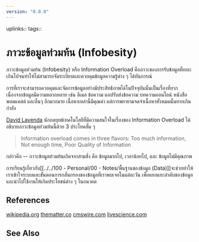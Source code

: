 ```yaml
---
version: "0.0.0"
---
```


uplinks::
tags::
# ภาวะข้อมูลท่วมท้น (Infobesity)
ภาวะข้อมูลท่วมท้น (Infobesity) หรือ Information Overload คือภาวะของการรับข้อมูลที่เยอะเกินไปจนทำให้ไม่สามารถจัดระเบียบและควบคุมข้อมูลความรู้ต่าง ๆ ได้ทันการณ์

การที่เราจะสามารถควบคุมและจัดการข้อมูลอย่างมีประสิทธิภาพได้ในปัจจุบันนั้นเป็นเรื่องที่ยากเนื่องจากข้อมูลมีความหลากหลาย เช่น อีเมล ข้อความ แอปรับส่งข้อความ บทความออนไลน์ หนังสือ พอดแคสต์ และอื่นๆ อีกมากมาย เนื้อหาเหล่านี้มีคุณค่า แต่การพยายามจดจำเนื้อหาทั้งหมดนั้นยากเกินกำลัง

[David Lavenda](https://www.linkedin.com/in/dlavenda/)  นักกลยุทธ์เทคโนโลยีที่มีความสนใจในเรื่องของ Information Overload ได้อธิบายภาวะข้อมูลท่วมท้นนี้ด้วย 3 ประโยคสั้น ๆ

>Information overload comes in three flavors:
>Too much information, Not enough time, Poor Quality of Information

กล่าวคือ -- ภาวะข้อมูลท่วมท้นเกิดจากสามสิ่ง คือ ข้อมูลมากไป, เวลาน้อยไป, และ ข้อมูลไม่มีคุณภาพ

การเรียนรู้เกี่ยวกับ[[../../100 - Personal/00 - Notes/พื้นฐานของข้อมูล (Data)]]จะช่วยทำให้เราเข้าใจระบบและขั้นตอนการกลั่นกรองของข้อมูลที่เราพบเจอในแต่ละวัน เพื่อแยกแยะลำดับของข้อมูลและนำไปใช้งานให้เกิดประโยชน์ต่าง ๆ ในอนาคต

## References
[wikipedia.org](https://th.wikipedia.org/wiki/%E0%B8%A0%E0%B8%B2%E0%B8%A7%E0%B8%B0%E0%B8%82%E0%B9%89%E0%B8%AD%E0%B8%A1%E0%B8%B9%E0%B8%A5%E0%B8%97%E0%B9%88%E0%B8%A7%E0%B8%A1%E0%B8%97%E0%B9%89%E0%B8%99)
[thematter.co](https://thematter.co/uncategorized/infobesity/29333)
[cmswire.com](https://www.cmswire.com/digital-workplace/information-overload-comes-in-3-flavors-heres-how-to-combat-it/)
[livescience.com](https://www.livescience.com/2493-mind-limit-4.html#:~:text=Your%20brain%20may%20only%20be,conscious%20mind%20at%20one%20time.)

## See Also

